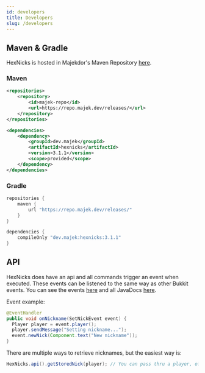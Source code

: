 ```yaml
---
id: developers
title: Developers
slug: /developers
---
```


## Maven & Gradle

HexNicks is hosted in Majekdor's Maven Repository [here](https://repo.majek.dev).

### Maven

```xml
<repositories>
    <repository>
        <id>majek-repo</id>
        <url>https://repo.majek.dev/releases/</url>
    </repository>
</repositories>

<dependencies>
    <dependency>
        <groupId>dev.majek</groupId>
        <artifactId>hexnicks</artifactId>
        <version>3.1.1</version>
        <scope>provided</scope>
    </dependency>
</dependencies>
```

### Gradle

```groovy
repositories {
    maven {
        url "https://repo.majek.dev/releases/"
    }
}

dependencies {
    compileOnly "dev.majek:hexnicks:3.1.1"
}
```

## API

HexNicks does have an api and all commands trigger an event when executed. These events can be listened to the same way 
as other Bukkit events. You can see the events [here](https://hexnicks.majek.dev/javadoc/dev/majek/hexnicks/api/package-summary.html) 
and all JavaDocs [here](https://hexnicks.majek.dev/javadoc).

Event example:
```java
@EventHandler
public void onNickname(SetNickEvent event) {
  Player player = event.player();
  player.sendMessage("Setting nickname...");
  event.newNick(Component.text("New nickname"));
}
```

There are multiple ways to retrieve nicknames, but the easiest way is:
```java
HexNicks.api().getStoredNick(player); // You can pass thru a player, offlineplayer, or uuid
```